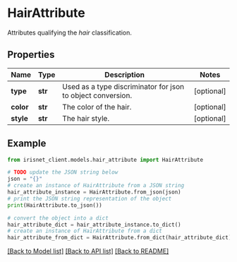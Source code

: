 # HairAttribute

Attributes qualifying the _hair_ classification.

## Properties

Name | Type | Description | Notes
------------ | ------------- | ------------- | -------------
**type** | **str** | Used as a type discriminator for json to object conversion. | [optional] 
**color** | **str** | The color of the hair. | [optional] 
**style** | **str** | The hair style. | [optional] 

## Example

```python
from irisnet_client.models.hair_attribute import HairAttribute

# TODO update the JSON string below
json = "{}"
# create an instance of HairAttribute from a JSON string
hair_attribute_instance = HairAttribute.from_json(json)
# print the JSON string representation of the object
print(HairAttribute.to_json())

# convert the object into a dict
hair_attribute_dict = hair_attribute_instance.to_dict()
# create an instance of HairAttribute from a dict
hair_attribute_from_dict = HairAttribute.from_dict(hair_attribute_dict)
```
[[Back to Model list]](../README.md#documentation-for-models) [[Back to API list]](../README.md#documentation-for-api-endpoints) [[Back to README]](../README.md)


